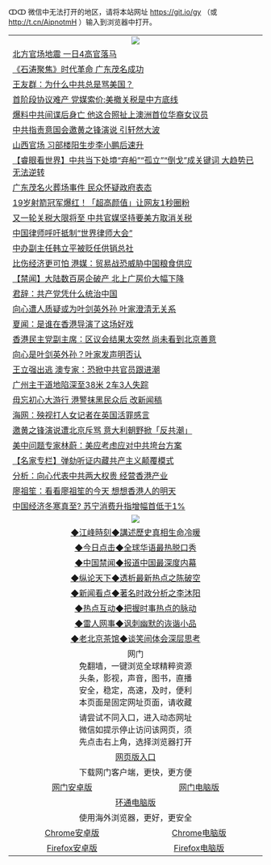 ↀↀ 微信中无法打开的地区，请将本站网址 https://git.io/gy （或 http://t.cn/AipnotmH ）输入到浏览器中打开。 

 <table>

  <tr>
    <td colspan="2" align=center><img src="https://cdn.jsdelivr.net/gh/gyoupiodf/im1/20190822-2.jpg"></td>
 </tr>
<tr><td colspan="2" align="left"><a href="https://xball.casa/oo.aspx?name=c1101674&key=eqxowaguscvmxdgc&from=gy">北方官场地震 一日4高官落马</a></td></tr>
<tr><td colspan="2" align="left"><a href="https://xball.casa/oo.aspx?name=c1101684&key=eqxowaguscvmxdgc&from=gy">《石涛聚焦》时代革命 广东茂名成功</a></td></tr>
<tr><td colspan="2" align="left"><a href="https://xball.casa/oo.aspx?name=c1101627&key=eqxowaguscvmxdgc&from=gy">王友群：为什么中共总是骂美国？</a></td></tr>
<tr><td colspan="2" align="left"><a href="https://xball.casa/oo.aspx?name=c1101677&key=eqxowaguscvmxdgc&from=gy">首阶段协议难产 党媒索价:美撤关税是中方底线</a></td></tr>
<tr><td colspan="2" align="left"><a href="https://xball.casa/oo.aspx?name=c1101660&key=eqxowaguscvmxdgc&from=gy">爆料中共间谍后身亡 他这合照扯上澳洲首位华裔女议员</a></td></tr>
<tr><td colspan="2" align="left"><a href="https://xball.casa/oo.aspx?name=c1101651&key=eqxowaguscvmxdgc&from=gy">中共指责意国会邀黄之锋演说 引轩然大波</a></td></tr>
<tr><td colspan="2" align="left"><a href="https://xball.casa/oo.aspx?name=c1101673&key=eqxowaguscvmxdgc&from=gy">山西官场 习部楼阳生步李小鹏后速升</a></td></tr>
<tr><td colspan="2" align="left"><a href="https://xball.casa/oo.aspx?name=c1101693&key=eqxowaguscvmxdgc&from=gy">【睿眼看世界】中共当下处境“弃船”“孤立”“倒戈”成关键词 大趋势已无法逆转</a></td></tr>
<tr><td colspan="2" align="left"><a href="https://xball.casa/oo.aspx?name=c1101668&key=eqxowaguscvmxdgc&from=gy">广东茂名火葬场事件 民众怀疑政府表态</a></td></tr>
<tr><td colspan="2" align="left"><a href="https://xball.casa/oo.aspx?name=c1101661&key=eqxowaguscvmxdgc&from=gy">19岁射箭冠军爆红！「超高颜值」让网友1秒圈粉</a></td></tr>
<tr><td colspan="2" align="left"><a href="https://xball.casa/oo.aspx?name=c1101648&key=eqxowaguscvmxdgc&from=gy">又一轮关税大限将至 中共官媒坚持要美方取消关税</a></td></tr>
<tr><td colspan="2" align="left"><a href="https://xball.casa/oo.aspx?name=c1101676&key=eqxowaguscvmxdgc&from=gy">中国律师呼吁抵制“世界律师大会”</a></td></tr>
<tr><td colspan="2" align="left"><a href="https://xball.casa/oo.aspx?name=c1101666&key=eqxowaguscvmxdgc&from=gy">中办副主任韩立平被贬任供销总社</a></td></tr>
<tr><td colspan="2" align="left"><a href="https://xball.casa/oo.aspx?name=c1101657&key=eqxowaguscvmxdgc&from=gy">比伤经济更可怕 港媒：贸易战恐威胁中国粮食供应</a></td></tr>
<tr><td colspan="2" align="left"><a href="https://xball.casa/oo.aspx?name=c1101682&key=eqxowaguscvmxdgc&from=gy">【禁闻】大陆数百房企破产 北上广房价大幅下降</a></td></tr>
<tr><td colspan="2" align="left"><a href="https://xball.casa/oo.aspx?name=c1101664&key=eqxowaguscvmxdgc&from=gy">君辞：共产党凭什么统治中国</a></td></tr>
<tr><td colspan="2" align="left"><a href="https://xball.casa/oo.aspx?name=c1101670&key=eqxowaguscvmxdgc&from=gy">向心遭人质疑或为叶剑英外孙 叶家澄清无关系</a></td></tr>
<tr><td colspan="2" align="left"><a href="https://xball.casa/oo.aspx?name=c1101643&key=eqxowaguscvmxdgc&from=gy">夏闻：是谁在香港导演了这场好戏</a></td></tr>
<tr><td colspan="2" align="left"><a href="https://xball.casa/oo.aspx?name=c1101672&key=eqxowaguscvmxdgc&from=gy">香港民主党副主席：区议会结果太突然 尚未看到北京善意</a></td></tr>
<tr><td colspan="2" align="left"><a href="https://xball.casa/oo.aspx?name=c1101663&key=eqxowaguscvmxdgc&from=gy">向心是叶剑英外孙？叶家发声明否认</a></td></tr>
<tr><td colspan="2" align="left"><a href="https://xball.casa/oo.aspx?name=c1101680&key=eqxowaguscvmxdgc&from=gy">王立强出逃 澳专家：恐掀中共官员跟进潮</a></td></tr>
<tr><td colspan="2" align="left"><a href="https://xball.casa/oo.aspx?name=c1101636&key=eqxowaguscvmxdgc&from=gy">广州主干道地陷深至38米 2车3人失踪</a></td></tr>
<tr><td colspan="2" align="left"><a href="https://xball.casa/oo.aspx?name=c1101689&key=eqxowaguscvmxdgc&from=gy">毋忘初心大游行 港警抹黑民众后 改新闻稿</a></td></tr>
<tr><td colspan="2" align="left"><a href="https://xball.casa/oo.aspx?name=c1101692&key=eqxowaguscvmxdgc&from=gy">海网：殃视打人女记者在英国活罪感言</a></td></tr>
<tr><td colspan="2" align="left"><a href="https://xball.casa/oo.aspx?name=c1101662&key=eqxowaguscvmxdgc&from=gy">邀黄之锋演说遭北京斥骂 意大利朝野掀「反共潮」</a></td></tr>
<tr><td colspan="2" align="left"><a href="https://xball.casa/oo.aspx?name=c1101655&key=eqxowaguscvmxdgc&from=gy">美中问题专家林蔚：美应考虑应对中共垮台方案</a></td></tr>
<tr><td colspan="2" align="left"><a href="https://xball.casa/oo.aspx?name=c1101667&key=eqxowaguscvmxdgc&from=gy">【名家专栏】弹劾听证内藏共产主义颠覆模式</a></td></tr>
<tr><td colspan="2" align="left"><a href="https://xball.casa/oo.aspx?name=c1101700&key=eqxowaguscvmxdgc&from=gy">分析：向心代表中共两大权贵 经营香港产业</a></td></tr>
<tr><td colspan="2" align="left"><a href="https://xball.casa/oo.aspx?name=c1101681&key=eqxowaguscvmxdgc&from=gy">廖祖笙：看看廖祖笙的今天 想想香港人的明天</a></td></tr>
<tr><td colspan="2" align="left"><a href="https://xball.casa/oo.aspx?name=c1101671&key=eqxowaguscvmxdgc&from=gy">中国经济冬寒真至? 苏宁消费升指增幅首低于1%</a></td></tr>

 <tr>
   <td colspan="2" align=center><img src="https://cdn.jsdelivr.net/gh/gyoupiodf/im1/jf-1.jpg"></td>
  </tr>
   <tr>
   <td colspan="2" align=center> 
<a href="https://xball.casa/oo.aspx?name=c922850&key=eqxowaguscvmxdgc&from=gy&tag=9877">◆江峰時刻◆講述歷史真相生命冷暖</a><br/>
    </td>
  </tr>
   <tr>
   <td colspan="2" align=center> 
<a href="https://xball.casa/oo.aspx?name=c816850&key=eqxowaguscvmxdgc&from=gy&tag=9877">◆今日点击◆全球华语最热脱口秀</a><br/>
    </td>
  </tr>
  <tr>
  <td colspan="2" align=center>
<a href="https://xball.casa/oo.aspx?name=c816860&key=eqxowaguscvmxdgc&from=gy&tag=99733110">◆中国禁闻◆报道中国最深度内幕</a><br/>
   </tr>
  <tr>
     <td colspan="2" align=center>
<a href="https://xball.casa/oo.aspx?name=c816855&key=eqxowaguscvmxdgc&from=gy&tag=997110">◆纵论天下◆透析最新热点之陈破空</a><br/>
   </tr>
   <tr>
      <td colspan="2" align=center>
<a href="https://xball.casa/oo.aspx?name=c838308&key=eqxowaguscvmxdgc&from=gy&tag=9973110">◆新闻看点◆著名时政分析之李沐阳</a><br/>
   </tr>
   <tr>
     <td colspan="2" align=center>
<a href="https://xball.casa/oo.aspx?name=c816852&key=eqxowaguscvmxdgc&from=gy&tag=9733110">◆热点互动◆把握时事热点的脉动</a><br/>
   </tr>
   <tr>
      <td colspan="2" align=center>
<a href="https://xball.casa/oo.aspx?name=c816694&key=eqxowaguscvmxdgc&from=gy&tag=93310">◆雷人网事◆讽刺幽默的诙谐小品</a><br/>
   </tr>
   <tr>
    <td colspan="2" align=center>
<a href="https://xball.casa/oo.aspx?name=c816650&key=eqxowaguscvmxdgc&from=gy&tag=9973110">◆老北京茶馆◆谈笑间体会深层思考</a><br/>
   </tr>

  <tr>
    <td colspan="2" align="center">网门<br/>免翻墙，一键浏览全球精粹资源<br/>头条，影视，声音，图书，直播<br/>安全，稳定，高速，及时，便利<br/>本页面是固定网址页面，请收藏</td>
  <tr>
  <tr>
    <td colspan="2" align="center">请尝试不同入口，进入动态网址<br/>微信如提示停止访问该网页，须<br/>先点击右上角，选择浏览器打开</td>
  <tr>
   <tr>
    <td colspan="2" align="center"><a href="https://cdn.statically.io/gh/otiny/up/master/show.htm">网页版入口</a></td>
  </tr>
  <tr>
    <td colspan="2" align="center">下载网门客户端，更快，更方便</td>
  <tr>
  <tr>
    <td align="center"><a href="https://gitlab.com/ogate2/up/raw/master/_/oGatea.apk">网门安卓版</a></td>
    <td align="center"><a href="https://gitlab.com/ogate2/up/raw/master/_/oGate.zip">网门电脑版</a></td>
  </tr>
  <tr>
    <td colspan="2" align="center"><a href="https://gitlab.com/ogate2/up/raw/master/_/oPipe.zip">环通电脑版</a></td>
  </tr>
  <tr>
    <td colspan="2" align="center">使用海外浏览器，更好，更安全</td>
  <tr>
  <tr>
    <td align="center"><a href="https://gitlab.com/ogate2/up/raw/master/_/Chrome.apk">Chrome安卓版</a></td>
    <td align="center"><a href="https://gitlab.com/ogate2/up/raw/master/_/Chrome.zip">Chrome电脑版</a></td>
  </tr>
  <tr>
    <td align="center"><a href="https://gitlab.com/ogate2/up/raw/master/_/Firefox.apk">Firefox安卓版</a></td>
    <td align="center"><a href="https://gitlab.com/ogate2/up/raw/master/_/Firefox.zip">Firefox电脑版</a></td>
  </tr>

</table>

